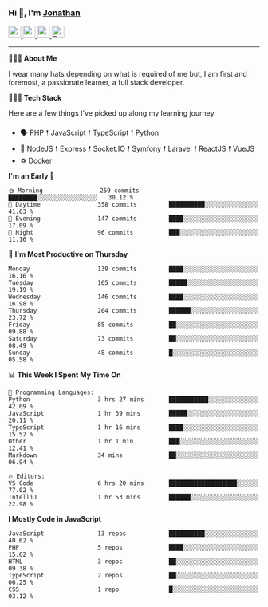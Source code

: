 ### Hi 👋, I'm [Jonathan](https://jonathan-d.ch) 

<p>
  <a href="https://www.twitter.com/redkill2108">
    <img src="https://img.shields.io/badge/twitter-%231DA1F2.svg?&style=for-the-badge&logo=twitter&logoColor=white" height=25>
  </a>
  <a href="https://www.linkedin.com/in/jdebetaz">
    <img src="https://img.shields.io/badge/linkedin-%230077B5.svg?&style=for-the-badge&logo=linkedin&logoColor=white" height=25>
  </a>
  <a href="https://www.instagram.com/jdebetaz/">
    <img src="https://img.shields.io/badge/instagram-%23E4405F.svg?&style=for-the-badge&logo=instagram&logoColor=white" height=25>
  </a>
  <a href="https://wakatime.com/@5c95ead1-71ee-4ecc-9a32-6c2b293dd432">
    <img src="https://wakatime.com/badge/user/5c95ead1-71ee-4ecc-9a32-6c2b293dd432.svg?style=for-the-badge" height=25 alt="Total time coded since Aug 23 2019" />
  </a>
</p>

-------

**🙋🏻‍♂️ About Me** 

<p>I wear many hats depending on what is required of me but, I am first and foremost, a passionate learner, a full stack developer.</p>

**👨🏻‍💻 Tech Stack** 

<p>Here are a few things I've picked up along my learning journey.</p>

- 🗣 PHP 𒑰 JavaScript 𒑰 TypeScript 𒑰 Python
- 🎒 NodeJS 𒑰 Express 𒑰 Socket.IO 𒑰 Symfony 𒑰 Laravel 𒑰 ReactJS 𒑰 VueJS
- ♽ Docker

<!--START_SECTION:waka-->
**I'm an Early 🐤** 

```text
🌞 Morning                259 commits         ████████░░░░░░░░░░░░░░░░░   30.12 % 
🌆 Daytime                358 commits         ██████████░░░░░░░░░░░░░░░   41.63 % 
🌃 Evening                147 commits         ████░░░░░░░░░░░░░░░░░░░░░   17.09 % 
🌙 Night                  96 commits          ███░░░░░░░░░░░░░░░░░░░░░░   11.16 % 
```
📅 **I'm Most Productive on Thursday** 

```text
Monday                   139 commits         ████░░░░░░░░░░░░░░░░░░░░░   16.16 % 
Tuesday                  165 commits         █████░░░░░░░░░░░░░░░░░░░░   19.19 % 
Wednesday                146 commits         ████░░░░░░░░░░░░░░░░░░░░░   16.98 % 
Thursday                 204 commits         ██████░░░░░░░░░░░░░░░░░░░   23.72 % 
Friday                   85 commits          ██░░░░░░░░░░░░░░░░░░░░░░░   09.88 % 
Saturday                 73 commits          ██░░░░░░░░░░░░░░░░░░░░░░░   08.49 % 
Sunday                   48 commits          █░░░░░░░░░░░░░░░░░░░░░░░░   05.58 % 
```


📊 **This Week I Spent My Time On** 

```text
💬 Programming Languages: 
Python                   3 hrs 27 mins       ███████████░░░░░░░░░░░░░░   42.09 % 
JavaScript               1 hr 39 mins        █████░░░░░░░░░░░░░░░░░░░░   20.11 % 
TypeScript               1 hr 16 mins        ████░░░░░░░░░░░░░░░░░░░░░   15.52 % 
Other                    1 hr 1 min          ███░░░░░░░░░░░░░░░░░░░░░░   12.41 % 
Markdown                 34 mins             ██░░░░░░░░░░░░░░░░░░░░░░░   06.94 % 

🔥 Editors: 
VS Code                  6 hrs 20 mins       ███████████████████░░░░░░   77.02 % 
IntelliJ                 1 hr 53 mins        ██████░░░░░░░░░░░░░░░░░░░   22.98 % 
```

**I Mostly Code in JavaScript** 

```text
JavaScript               13 repos            ██████████░░░░░░░░░░░░░░░   40.62 % 
PHP                      5 repos             ████░░░░░░░░░░░░░░░░░░░░░   15.62 % 
HTML                     3 repos             ██░░░░░░░░░░░░░░░░░░░░░░░   09.38 % 
TypeScript               2 repos             ██░░░░░░░░░░░░░░░░░░░░░░░   06.25 % 
CSS                      1 repo              █░░░░░░░░░░░░░░░░░░░░░░░░   03.12 % 
```




<!--END_SECTION:waka-->
